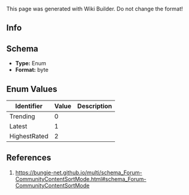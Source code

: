 <span class="wiki-builder">This page was generated with Wiki Builder. Do not change the format!</span>

## Info

## Schema
* **Type:** Enum
* **Format:** byte

## Enum Values
Identifier | Value | Description
---------- | ----- | -----------
Trending | 0 | 
Latest | 1 | 
HighestRated | 2 | 

## References
1. https://bungie-net.github.io/multi/schema_Forum-CommunityContentSortMode.html#schema_Forum-CommunityContentSortMode
